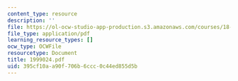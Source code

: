 ```yaml
---
content_type: resource
description: ''
file: https://ol-ocw-studio-app-production.s3.amazonaws.com/courses/18-996-random-matrix-theory-and-its-applications-spring-2004/395cf10aa90f706b6ccc0c44ed855d5b_1999024.pdf
file_type: application/pdf
learning_resource_types: []
ocw_type: OCWFile
resourcetype: Document
title: 1999024.pdf
uid: 395cf10a-a90f-706b-6ccc-0c44ed855d5b
---
```

